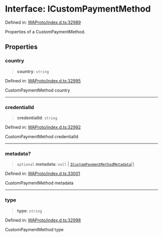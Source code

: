 # Interface: ICustomPaymentMethod

Defined in: [WAProto/index.d.ts:32989](https://github.com/Fokusdotid/Baileys/blob/982cc5b3c62bfc7b56d2f8f8427b6c1a2dda856f/WAProto/index.d.ts#L32989)

Properties of a CustomPaymentMethod.

## Properties

### country

> **country**: `string`

Defined in: [WAProto/index.d.ts:32995](https://github.com/Fokusdotid/Baileys/blob/982cc5b3c62bfc7b56d2f8f8427b6c1a2dda856f/WAProto/index.d.ts#L32995)

CustomPaymentMethod country

***

### credentialId

> **credentialId**: `string`

Defined in: [WAProto/index.d.ts:32992](https://github.com/Fokusdotid/Baileys/blob/982cc5b3c62bfc7b56d2f8f8427b6c1a2dda856f/WAProto/index.d.ts#L32992)

CustomPaymentMethod credentialId

***

### metadata?

> `optional` **metadata**: `null` \| [`ICustomPaymentMethodMetadata`](ICustomPaymentMethodMetadata.md)[]

Defined in: [WAProto/index.d.ts:33001](https://github.com/Fokusdotid/Baileys/blob/982cc5b3c62bfc7b56d2f8f8427b6c1a2dda856f/WAProto/index.d.ts#L33001)

CustomPaymentMethod metadata

***

### type

> **type**: `string`

Defined in: [WAProto/index.d.ts:32998](https://github.com/Fokusdotid/Baileys/blob/982cc5b3c62bfc7b56d2f8f8427b6c1a2dda856f/WAProto/index.d.ts#L32998)

CustomPaymentMethod type
